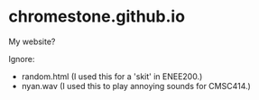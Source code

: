 # chromestone.github.io

My website?

Ignore:
* random.html (I used this for a 'skit' in ENEE200.)
* nyan.wav (I used this to play annoying sounds for CMSC414.)
